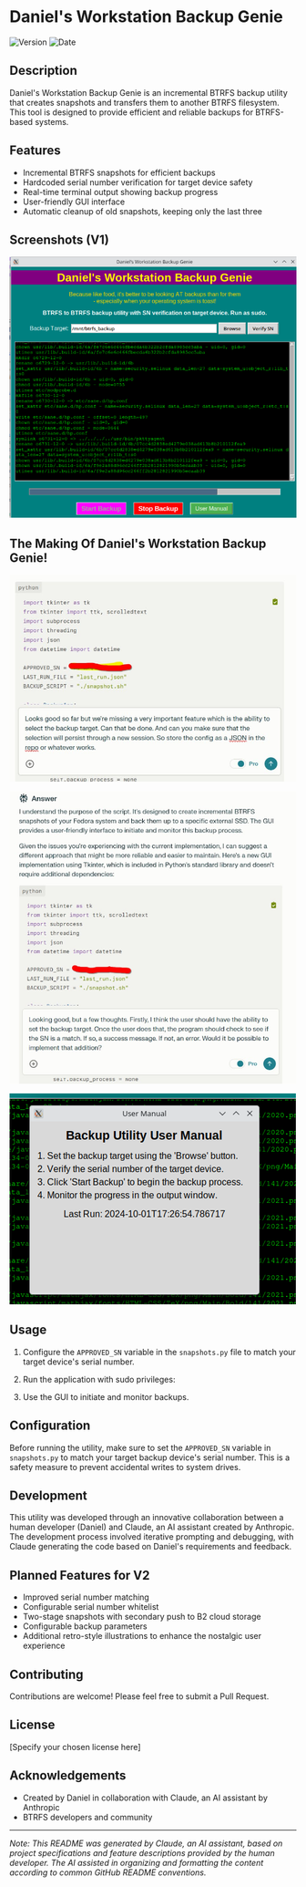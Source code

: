 # Daniel's Workstation Backup Genie

![Version](https://img.shields.io/badge/version-1.0.0-blue.svg)
![Date](https://img.shields.io/badge/date-2023--05--23-green.svg)

## Description

Daniel's Workstation Backup Genie is an incremental BTRFS backup utility that creates snapshots and transfers them to another BTRFS filesystem. This tool is designed to provide efficient and reliable backups for BTRFS-based systems.

## Features

- Incremental BTRFS snapshots for efficient backups
- Hardcoded serial number verification for target device safety
- Real-time terminal output showing backup progress
- User-friendly GUI interface
- Automatic cleanup of old snapshots, keeping only the last three

## Screenshots (V1)

![alt text](Screenshots/V1/1.png)

## The Making Of Daniel's Workstation Backup Genie!

![alt text](Screenshots/V1/2.png)

![alt text](Screenshots/V1/3.png)

![alt text](Screenshots/V1/4.png)


## Usage

1. Configure the `APPROVED_SN` variable in the `snapshots.py` file to match your target device's serial number.
2. Run the application with sudo privileges:

3. Use the GUI to initiate and monitor backups.

## Configuration

Before running the utility, make sure to set the `APPROVED_SN` variable in `snapshots.py` to match your target backup device's serial number. This is a safety measure to prevent accidental writes to system drives.

## Development

This utility was developed through an innovative collaboration between a human developer (Daniel) and Claude, an AI assistant created by Anthropic. The development process involved iterative prompting and debugging, with Claude generating the code based on Daniel's requirements and feedback.

## Planned Features for V2

- Improved serial number matching
- Configurable serial number whitelist
- Two-stage snapshots with secondary push to B2 cloud storage
- Configurable backup parameters
- Additional retro-style illustrations to enhance the nostalgic user experience

## Contributing

Contributions are welcome! Please feel free to submit a Pull Request.

## License

[Specify your chosen license here]

## Acknowledgements

- Created by Daniel in collaboration with Claude, an AI assistant by Anthropic
- BTRFS developers and community

---

*Note: This README was generated by Claude, an AI assistant, based on project specifications and feature descriptions provided by the human developer. The AI assisted in organizing and formatting the content according to common GitHub README conventions.*